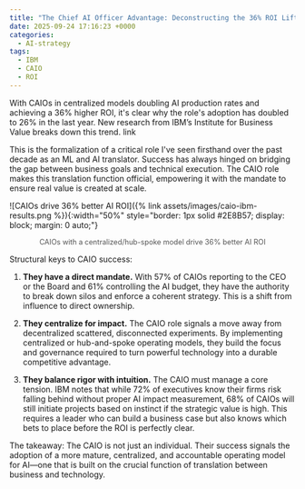 ```yaml
---
title: "The Chief AI Officer Advantage: Deconstructing the 36% ROI Lift"
date: 2025-09-24 17:16:23 +0000
categories: 
  - AI-strategy
tags:
  - IBM
  - CAIO
  - ROI
---
```


With CAIOs in centralized models doubling AI production rates and achieving a 36% higher ROI, it's clear why the role's adoption has doubled to 26% in the last year. New research from IBM’s Institute for Business Value breaks down this trend.
link

This is the formalization of a critical role I've seen firsthand over the past decade as an ML and AI translator. Success has always hinged on bridging the gap between business goals and technical execution. The CAIO role makes this translation function official, empowering it with the mandate to ensure real value is created at scale.

![CAIOs drive 36% better AI ROI]({% link assets/images/caio-ibm-results.png %}){:width="50%" style="border: 1px solid #2E8B57; display: block; margin: 0 auto;"}

<p style="text-align: center; font-size: 0.9em; color: #555;">
  CAIOs with a centralized/hub-spoke model drive 36% better AI ROI
</p>

Structural keys to CAIO success:

1.  **They have a direct mandate.** With 57% of CAIOs reporting to the CEO or the Board and 61% controlling the AI budget, they have the authority to break down silos and enforce a coherent strategy. This is a shift from influence to direct ownership.

2.  **They centralize for impact.** The CAIO role signals a move away from decentralized scattered, disconnected experiments. By implementing centralized or hub-and-spoke operating models, they build the focus and governance required to turn powerful technology into a durable competitive advantage.

3.  **They balance rigor with intuition.** The CAIO must manage a core tension. IBM notes that while 72% of executives know their firms risk falling behind without proper AI impact measurement, 68% of CAIOs will still initiate projects based on instinct if the strategic value is high. This requires a leader who can build a business case but also knows which bets to place before the ROI is perfectly clear.

The takeaway: The CAIO is not just an individual. Their success signals the adoption of a more mature, centralized, and accountable operating model for AI—one that is built on the crucial function of translation between business and technology.